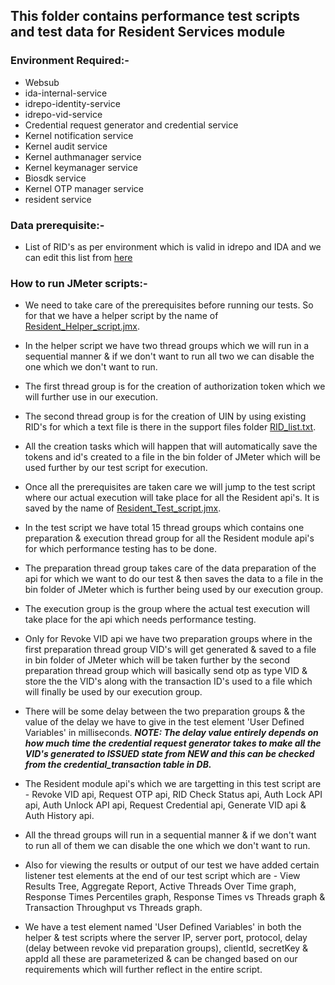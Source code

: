 ## This folder contains performance test scripts and test data for Resident Services module

### Environment Required:-
* Websub
* ida-internal-service
* idrepo-identity-service
* idrepo-vid-service
* Credential request generator and credential service
* Kernel notification service
* Kernel audit service
* Kernel authmanager service
* Kernel keymanager service
* Biosdk service
* Kernel OTP manager service
* resident service

### Data prerequisite:-
* List of RID's as per environment which is valid in idrepo and IDA and we can edit this list from [here](https://github.com/mosip/mosip-performance-tests-mt/blob/1.1.5/resident-services/support-files/RID_list.txt)

### How to run JMeter scripts:-

* We need to take care of the prerequisites before running our tests. So for that we have a helper script by the name of [Resident_Helper_script.jmx](https://github.com/mosip/mosip-performance-tests-mt/blob/1.1.5/resident-services/scripts/Resident_Helper_script.jmx).

* In the helper script we have two thread groups which we will run in a sequential manner & if we don't want to run all two we can disable the one which we don't want to run.

* The first thread group is for the creation of authorization token which we will further use in our execution.

* The second thread group is for the creation of UIN by using existing RID's for which a text file is there in the support files folder [RID_list.txt](https://github.com/mosip/mosip-performance-tests-mt/blob/1.1.5/resident-services/support-files/RID_list.txt).

* All the creation tasks which will happen that will automatically save the tokens and id's created to a file in the bin folder of JMeter which will be used further by our test script for execution.

* Once all the prerequisites are taken care we will jump to the test script where our actual execution will take place for all the Resident api's. It is saved by the name of [Resident_Test_script.jmx](https://github.com/mosip/mosip-performance-tests-mt/blob/1.1.5/resident-services/scripts/Resident_Test_script.jmx).

* In the test script we have total 15 thread groups which contains one preparation & execution thread group for all the Resident module api's for which performance testing has to be done.

* The preparation thread group takes care of the data preparation of the api for which we want to do our test & then saves the data to a file in the bin folder of JMeter which is further being used by our execution group.

* The execution group is the group where the actual test execution will take place for the api which needs performance testing.

* Only for Revoke VID api we have two preparation groups where in the first preparation thread group VID's will get generated & saved to a file in bin folder of JMeter which will be taken further by the second preparation thread group which will basically send otp as type VID & store the the VID's along with the transaction ID's used to a file which will finally be used by our execution group.

* There will be some delay between the two preparation groups & the value of the delay we have to give in the test element 'User Defined Variables' in milliseconds.
***NOTE: The delay value entirely depends on how much time the credential request generator takes to make all the VID's generated to ISSUED state from NEW and this can be checked from the credential_transaction table in DB.***

* The Resident module api's which we are targetting in this test script are - Revoke VID api, Request OTP api, RID Check Status api, Auth Lock API api, Auth Unlock API api, Request Credential api, Generate VID api & Auth History api.

* All the thread groups will run in a sequential manner & if we don't want to run all of them we can disable the one which we don't want to run.

* Also for viewing the results or output of our test we have added certain listener test elements at the end of our test script which are - View Results Tree, Aggregate Report, Active Threads Over Time graph, Response Times Percentiles graph, Response Times vs Threads graph & Transaction Throughput vs Threads graph.

* We have a test element named 'User Defined Variables' in both the helper & test scripts where the server IP, server port, protocol, delay (delay between revoke vid preparation groups), clientId, secretKey & appId all these are parameterized & can be changed based on our requirements which will further reflect in the entire script.
